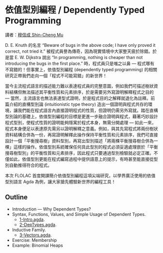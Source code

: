 # 依值型別編程 / Dependently Typed Programming

講者：[穆信成 Shin-Cheng Mu](http://www.iis.sinica.edu.tw/~scm/)

D. E. Knuth 的名言 “Beware of bugs in the above code; I have only proved it correct, not tried it.” 被程式員譽為傳奇，因為現實情境中大家整天疲於除錯。於是當 E. W. Dijkstra 說出 “In programming, nothing is cheaper than not introducing the bugs in the first place.” 時，程式員只是嗤之以鼻 — 程式哪有不寫錯的！但事實上，依值型別編程 (dependently typed programming) 的相關研究正帶我們走向一個「程式不可能寫錯」的新世界！

當今主流程式語言的描述能力難以表達程式員的完整意圖，例如我們可描述樹狀資料結構但無法描述其平衡性質和元素排序，於是需要另外寫證明解釋程式之目的 — 當然，主流語言也無法表達型式證明，於是程式目的之解釋就退化為註釋。前篇介紹的直構型別論 (intuitionistic type theory) 造出一個證明與程式共存的環境，讓我們能在程式語言內直接證明程式的性質，但證明仍需另外寫就。踏在直構型別論的基礎上，依值型別編程的目標是更進一步融合證明與程式，藉著巧妙設計程式型別，使程式性質的證明能夠隱寓於程式本身，無需分開處理 — 如此一來，程式本身便足以表達原先需另以證明解釋之意義。例如，與其先寫程式將兩份樹狀資料結構合併為一份，再寫證明解釋此操作保持平衡性質和元素排序，我們可直接設計一個「平衡搜尋樹」資料型別，再寫出型別描述「將兩棵平衡搜尋樹合併為一棵」這樣的操作。依值型別系統確保任何具此型別的程式必須妥適處理嵌於「平衡搜尋樹型別」的平衡性質和元素排序，因此程式只要通過型別檢驗就必定正確。不僅如此，依值型別更能在程式編寫過程中提供語意上的提示，有時甚至能直接從型別自動推得符合的程式。

本次 FLOLAC 首度開課簡介依值型別編程這項尖端研究，以學界廣泛使用的依值型別語言 Agda 為例，讓大家搶先體驗新世界的編程工具！

## Outline

*   Introduction — Why Dependent Types?
*   Syntax, Functions, Values, and Simple Usage of Dependent Types.
    *   [1-Intro.agda](http://flolac.iis.sinica.edu.tw/flolac14/files/dtp/1-Intro.agda).
    *   [2-DepTypes.agda](http://flolac.iis.sinica.edu.tw/flolac14/files/dtp/2-DepTypes.agda).
*   Inductive Family.
    *   [3-Vectors.agda](http://flolac.iis.sinica.edu.tw/flolac14/files/dtp/3-Vectors.agda).
*   Exercise: Membership
*   Example: Binomial Heaps

